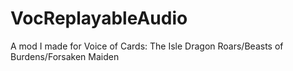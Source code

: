 # VocReplayableAudio
A mod I made for Voice of Cards: The Isle Dragon Roars/Beasts of Burdens/Forsaken Maiden
